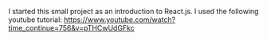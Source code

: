 I started this small project as an introduction to React.js.
I used the following youtube tutorial: https://www.youtube.com/watch?time_continue=756&v=pTHCwUdGFkc
